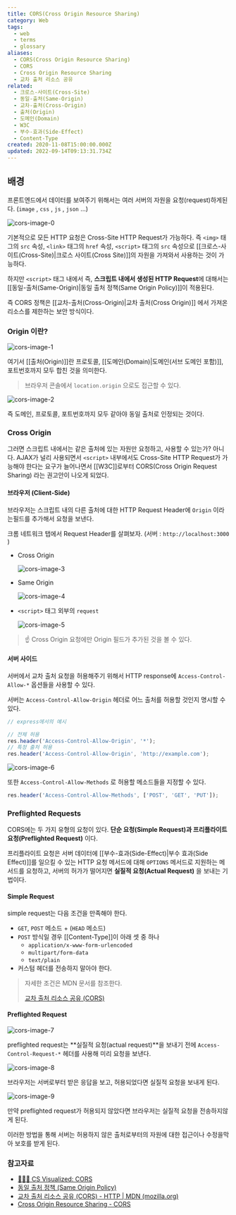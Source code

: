 ```yaml
---
title: CORS(Cross Origin Resource Sharing)
category: Web
tags:
  - web
  - terms
  - glossary
aliases:
  - CORS(Cross Origin Resource Sharing)
  - CORS
  - Cross Origin Resource Sharing
  - 교차 출처 리소스 공유
related:
  - 크로스-사이트(Cross-Site)
  - 동일-출처(Same-Origin)
  - 교차-출처(Cross-Origin)
  - 출처(Origin)
  - 도메인(Domain)
  - W3C
  - 부수-효과(Side-Effect)
  - Content-Type
created: 2020-11-08T15:00:00.000Z
updated: 2022-09-14T09:13:31.734Z
---
```


## 배경

프론트엔드에서 데이터를 보여주기 위해서는 여러 서버의 자원을 요청(request)하게된다. (`image` , `css` , `js` , `json` ...)

![cors-image-0](./images/cors-image-0.gif)

기본적으로 모든 HTTP 요청은 Cross-Site HTTP Request가 가능하다. 즉 `<img>` 태그의 `src` 속성, `<link>` 태그의 `href` 속성, `<script>` 태그의 `src` 속성으로 [[크로스-사이트(Cross-Site)|크로스 사이트(Cross Site)]]의 자원을 가져와서 사용하는 것이 가능하다.

하지만 `<script>` 태그 내에서 즉, **스크립트 내에서 생성된 HTTP Request**에 대해서는 [[동일-출처(Same-Origin)|동일 출처 정책(Same Origin Policy)]]이 적용된다.

즉 CORS 정책은 [[교차-출처(Cross-Origin)|교차 출처(Cross Origin)]] 에서 가져온 리소스를 제한하는 보안 방식이다.

### Origin 이란?

![cors-image-1](./images/cors-image-1.png)

여기서 [[출처(Origin)]]란 프로토콜, [[도메인(Domain)|도메인(서브 도메인 포함)]], 포트번호까지 모두 합친 것을 의미한다.

> 브라우저 콘솔에서 `location.origin` 으로도 접근할 수 있다.

![cors-image-2](./images/cors-image-2.gif)

즉 도메인, 프로토콜, 포트번호까지 모두 같아야 동일 출처로 인정되는 것이다.

### Cross Origin

그러면 스크립트 내에서는 같은 출처에 있는 자원만 요청하고, 사용할 수 있는가? 아니다. AJAX가 널리 사용되면서 `<script>` 내부에서도 Cross-Site HTTP Request가 가능해야 한다는 요구가 늘어나면서 [[W3C]]로부터 CORS(Cross Origin Request Sharing) 라는 권고안이 나오게 되었다.

#### 브라우저 (Client-Side)

브라우저는 스크립트 내의 다른 출처에 대한 HTTP Request Header에 `Origin` 이라는필드를 추가해서 요청을 보낸다.

크롬 네트워크 탭에서 Request Header를 살펴보자. (서버 : `http://localhost:3000` )

- Cross Origin

  ![cors-image-3](./images/cors-image-3.png)

- Same Origin

  ![cors-image-4](./images/cors-image-4.png)

- `<script>` 태그 외부의 `request`

  ![cors-image-5](./images/cors-image-5.png)

> ☝ Cross Origin 요청에만 Origin 필드가 추가된 것을 볼 수 있다.

#### 서버 사이드

서버에서 교차 출처 요청을 허용해주기 위해서 HTTP response에 `Access-Control-Allow-*` 옵션들을 사용할 수 있다.

서버는 `Access-Control-Allow-Origin` 헤더로 어느 출처를 허용할 것인지 명시할 수있다.

```js
// express에서의 예시

// 전체 허용
res.header('Access-Control-Allow-Origin', '*');
// 특정 출처 허용
res.header('Access-Control-Allow-Origin', 'http://example.com');
```

![cors-image-6](./images/cors-image-6.gif)

또한 `Access-Control-Allow-Methods` 로 허용할 메소드들을 지정할 수 있다.

```js
res.header('Access-Control-Allow-Methods', ['POST', 'GET', 'PUT']);
```

### Preflighted Requests

CORS에는 두 가지 유형의 요청이 있다. **단순 요청(Simple Request)과 프리플라이트 요청(Preflighted Request)** 이다.

프리플라이트 요청은 서버 데이터에 [[부수-효과(Side-Effect)|부수 효과(Side Effect)]]를 일으킬 수 있는 HTTP 요청 메서드에 대해 `OPTIONS` 메서드로 지원하는 메서드를 요청하고, 서버의 허가가 떨어지면 **실질적 요청(Actual Request)** 을 보내는 기법이다.

#### Simple Request

simple request는 다음 조건을 만족해야 한다.

- `GET`, `POST` 메소드 + (`HEAD` 메소드)
- `POST` 방식일 경우 [[Content-Type]]이 아래 셋 중 하나
  - `application/x-www-form-urlencoded`
  - `multipart/form-data`
  - `text/plain`
- 커스텀 헤더를 전송하지 말아야 한다.

> 자세한 조건은 MDN 문서를 참조한다.
>
> [교차 출처 리소스 공유 (CORS)](https://developer.mozilla.org/ko/docs/Web/HTTP/CORS#접근_제어_시나리오_예제)

#### Preflighted Request

![cors-image-7](./images/cors-image-7.gif)

preflighted request는 **실질적 요청(actual request)**을 보내기 전에 `Access-Control-Request-*` 헤더를 사용해 미리 요청을 보낸다.

![cors-image-8](./images/cors-image-8.gif)

브라우저는 서버로부터 받은 응답을 보고, 허용되었다면 실질적 요청을 보내게 된다.

![cors-image-9](./images/cors-image-9.gif)

만약 preflighted request가 허용되지 않았다면 브라우저는 실질적 요청을 전송하지않게 된다.

이러한 방법을 통해 서버는 허용하지 않은 출처로부터의 자원에 대한 접근이나 수정을막아 보호를 받게 된다.

### 참고자료

- [✋🏼🔥 CS Visualized: CORS](https://dev.to/lydiahallie/cs-visualized-cors-5b8h)
- [동일 출처 정책 (Same Origin Policy)](https://developer.mozilla.org/ko/docs/Web/Security/Same-origin_policy)
- [교차 출처 리소스 공유 (CORS) - HTTP | MDN (mozilla.org)](https://developer.mozilla.org/ko/docs/Web/HTTP/CORS)
- [Cross Origin Resource Sharing - CORS](http://homoefficio.github.io/2015/07/21/Cross-Origin-Resource-Sharing/)
